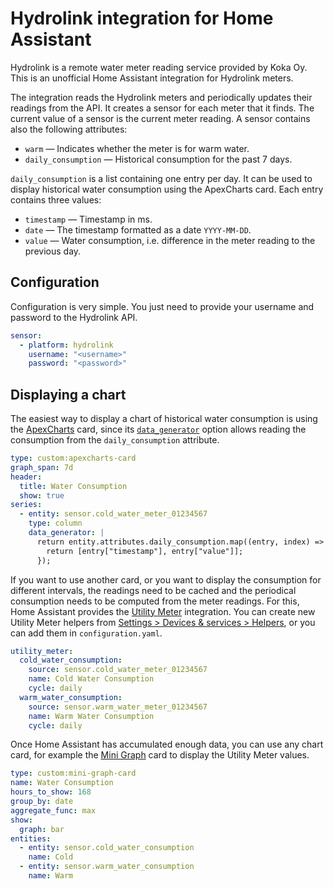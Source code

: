 # Hydrolink integration for Home Assistant

Hydrolink is a remote water meter reading service provided by Koka Oy. This is an unofficial Home Assistant integration
for Hydrolink meters.

The integration reads the Hydrolink meters and periodically updates their readings from the API. It creates a sensor for
each meter that it finds. The current value of a sensor is the current meter reading. A sensor contains also the
following attributes:

- `warm` — Indicates whether the meter is for warm water.
- `daily_consumption` — Historical consumption for the past 7 days.

`daily_consumption` is a list containing one entry per day. It can be used to display historical water consumption using
the ApexCharts card. Each entry contains three values:

- `timestamp` — Timestamp in ms.
- `date` — The timestamp formatted as a date `YYYY-MM-DD`.
- `value` — Water consumption, i.e. difference in the meter reading to the previous day.


## Configuration

Configuration is very simple. You just need to provide your username and password to the Hydrolink API.

```yaml
sensor:
  - platform: hydrolink
    username: "<username>"
    password: "<password>"
```


## Displaying a chart

The easiest way to display a chart of historical water consumption is using the
[ApexCharts](https://github.com/RomRider/apexcharts-card) card, since its
[`data_generator`](https://github.com/RomRider/apexcharts-card?tab=readme-ov-file#data_generator-option) option allows
reading the consumption from the `daily_consumption` attribute.

```yaml
type: custom:apexcharts-card
graph_span: 7d
header:
  title: Water Consumption
  show: true
series:
  - entity: sensor.cold_water_meter_01234567
    type: column
    data_generator: |
      return entity.attributes.daily_consumption.map((entry, index) => {
        return [entry["timestamp"], entry["value"]];
      });
```

If you want to use another card, or you want to display the consumption for different intervals, the readings need to be
cached and the periodical consumption needs to be computed from the meter readings. For this, Home Assistant provides
the [Utility Meter](https://www.home-assistant.io/integrations/utility_meter/) integration. You can create new Utility
Meter helpers from [Settings > Devices & services > Helpers](https://my.home-assistant.io/redirect/helpers), or you can
add them in `configuration.yaml`.

```yaml
utility_meter:
  cold_water_consumption:
    source: sensor.cold_water_meter_01234567
    name: Cold Water Consumption
    cycle: daily
  warm_water_consumption:
    source: sensor.warm_water_meter_01234567
    name: Warm Water Consumption
    cycle: daily
```

Once Home Assistant has accumulated enough data, you can use any chart card, for example the
[Mini Graph](https://github.com/kalkih/mini-graph-card) card to display the Utility Meter values.

```yaml
type: custom:mini-graph-card
name: Water Consumption
hours_to_show: 168
group_by: date
aggregate_func: max
show:
  graph: bar
entities:
  - entity: sensor.cold_water_consumption
    name: Cold
  - entity: sensor.warm_water_consumption
    name: Warm
```
